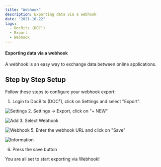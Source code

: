 ```yaml
---
title: "Webhook"
description: Exporting data via a webhook
date: "2021-10-22"
tags:
  - DocBits (DOC²)
  - Export
  - Webhook
---
```


#### Exporting data via a webhook

A webhook is an easy way to exchange data between online applications.

## Step by Step Setup

Follow these steps to configure your webhook export:

1. Login to DocBits (DOC²), click on Settings and select "Export".

![Settings](/_images/docbits/Webhook/image_1_settings.png)
2. Settings -> Export, click on "+ NEW"

![Add](/_images/docbits/Webhook/image_2_add.png)
3. Select Webhook

![Webhook](/_images/docbits/Webhook/image_3_webhook.png)
5. Enter the webhook URL and click on "Save"

![Information](/_images/docbits/Webhook/image_4_info.png)

6. Press the save button

You are all set to start exporting via Webhook!
